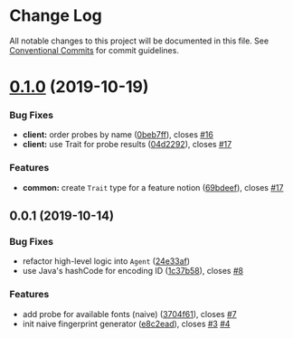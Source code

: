 # Change Log

All notable changes to this project will be documented in this file.
See [Conventional Commits](https://conventionalcommits.org) for commit guidelines.

# [0.1.0](https://github.com/pouk/idem/compare/v0.0.1...v0.1.0) (2019-10-19)


### Bug Fixes

* **client:** order probes by name ([0beb7ff](https://github.com/pouk/idem/commit/0beb7ff2ebcc8b78c942590d966f6c09866fdefe)), closes [#16](https://github.com/pouk/idem/issues/16)
* **client:** use Trait for probe results ([04d2292](https://github.com/pouk/idem/commit/04d2292fe2a5c85246dee6dca01115bb3d9ffa0d)), closes [#17](https://github.com/pouk/idem/issues/17)


### Features

* **common:** create `Trait` type for a feature notion ([69bdeef](https://github.com/pouk/idem/commit/69bdeeffb1ed55097029c0b1f2ab96fe12e15be0)), closes [#17](https://github.com/pouk/idem/issues/17)





## 0.0.1 (2019-10-14)


### Bug Fixes

* refactor high-level logic into `Agent` ([24e33af](https://github.com/pouk/idem/commit/24e33af40df33af4ecd0ab5021bcfcbb7c524e8f))
* use Java's hashCode for encoding ID ([1c37b58](https://github.com/pouk/idem/commit/1c37b586103de9a5c2a8c977d3e732e017a79cd7)), closes [#8](https://github.com/pouk/idem/issues/8)


### Features

* add probe for available fonts (naive) ([3704f61](https://github.com/pouk/idem/commit/3704f619233299d7290634b5820910a340838c14)), closes [#7](https://github.com/pouk/idem/issues/7)
* init naive fingerprint generator ([e8c2ead](https://github.com/pouk/idem/commit/e8c2ead5d1d9a34d910eafa142c7160daff97e75)), closes [#3](https://github.com/pouk/idem/issues/3) [#4](https://github.com/pouk/idem/issues/4)
